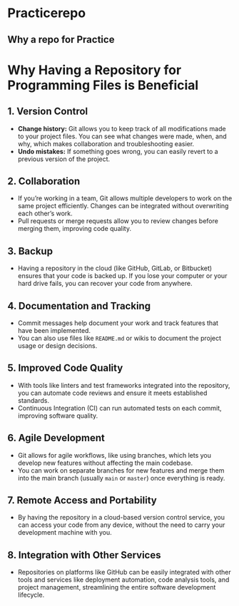 # Practicerepo

## Why a repo for Practice 

# Why Having a Repository for Programming Files is Beneficial

## 1. Version Control
   - **Change history:** Git allows you to keep track of all modifications made to your project files. You can see what changes were made, when, and why, which makes collaboration and troubleshooting easier.
   - **Undo mistakes:** If something goes wrong, you can easily revert to a previous version of the project.

## 2. Collaboration
   - If you’re working in a team, Git allows multiple developers to work on the same project efficiently. Changes can be integrated without overwriting each other’s work.
   - Pull requests or merge requests allow you to review changes before merging them, improving code quality.

## 3. Backup
   - Having a repository in the cloud (like GitHub, GitLab, or Bitbucket) ensures that your code is backed up. If you lose your computer or your hard drive fails, you can recover your code from anywhere.

## 4. Documentation and Tracking
   - Commit messages help document your work and track features that have been implemented.
   - You can also use files like `README.md` or wikis to document the project usage or design decisions.

## 5. Improved Code Quality
   - With tools like linters and test frameworks integrated into the repository, you can automate code reviews and ensure it meets established standards.
   - Continuous Integration (CI) can run automated tests on each commit, improving software quality.

## 6. Agile Development
   - Git allows for agile workflows, like using branches, which lets you develop new features without affecting the main codebase.
   - You can work on separate branches for new features and merge them into the main branch (usually `main` or `master`) once everything is ready.

## 7. Remote Access and Portability
   - By having the repository in a cloud-based version control service, you can access your code from any device, without the need to carry your development machine with you.

## 8. Integration with Other Services
   - Repositories on platforms like GitHub can be easily integrated with other tools and services like deployment automation, code analysis tools, and project management, streamlining the entire software development lifecycle.

